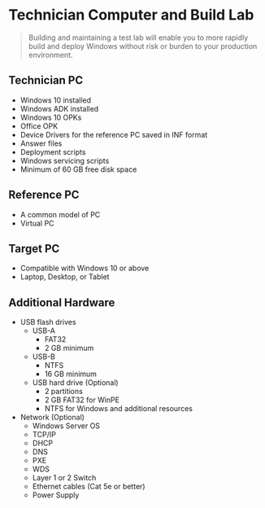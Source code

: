 # Technician Computer and Build Lab

> Building and maintaining a test lab will enable you to more rapidly build and deploy Windows without risk or burden to your production environment. 

## Technician PC 
* Windows 10 installed
* Windows ADK installed
* Windows 10 OPKs
* Office OPK
* Device Drivers for the reference PC saved in INF format
* Answer files 
* Deployment scripts
* Windows servicing scripts
* Minimum of 60 GB free disk space

## Reference PC
* A common model of PC
* Virtual PC

## Target PC
* Compatible with Windows 10 or above
* Laptop, Desktop, or Tablet

## Additional Hardware

* USB flash drives
    * USB-A 
        * FAT32
        * 2 GB minimum
    * USB-B
        * NTFS
        * 16 GB minimum
    * USB hard drive (Optional)
        * 2 partitions
        * 2 GB FAT32 for WinPE
        * NTFS for Windows and additional resources
* Network (Optional)
    * Windows Server OS
    * TCP/IP
    * DHCP
    * DNS
    * PXE
    * WDS
    * Layer 1 or 2 Switch
    * Ethernet cables (Cat 5e or better)
    * Power Supply
